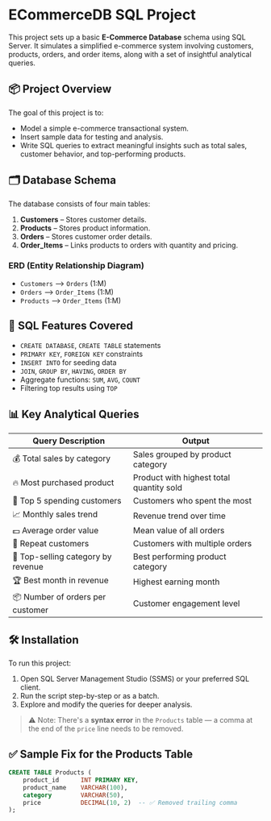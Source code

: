 # ECommerceDB SQL Project

This project sets up a basic **E-Commerce Database** schema using SQL Server. It simulates a simplified e-commerce system involving customers, products, orders, and order items, along with a set of insightful analytical queries.

## 📦 Project Overview

The goal of this project is to:
- Model a simple e-commerce transactional system.
- Insert sample data for testing and analysis.
- Write SQL queries to extract meaningful insights such as total sales, customer behavior, and top-performing products.

## 🗂️ Database Schema

The database consists of four main tables:

1. **Customers** – Stores customer details.
2. **Products** – Stores product information.
3. **Orders** – Stores customer order details.
4. **Order_Items** – Links products to orders with quantity and pricing.

### ERD (Entity Relationship Diagram)
- `Customers` ⟶ `Orders` (1:M)
- `Orders` ⟶ `Order_Items` (1:M)
- `Products` ⟶ `Order_Items` (1:M)

## 🧾 SQL Features Covered

- `CREATE DATABASE`, `CREATE TABLE` statements
- `PRIMARY KEY`, `FOREIGN KEY` constraints
- `INSERT INTO` for seeding data
- `JOIN`, `GROUP BY`, `HAVING`, `ORDER BY`
- Aggregate functions: `SUM`, `AVG`, `COUNT`
- Filtering top results using `TOP`

## 📊 Key Analytical Queries

| Query Description                      | Output |
|---------------------------------------|--------|
| 💰 Total sales by category            | Sales grouped by product category |
| 🔥 Most purchased product             | Product with highest total quantity sold |
| 👑 Top 5 spending customers           | Customers who spent the most |
| 📈 Monthly sales trend                | Revenue trend over time |
| 💵 Average order value                | Mean value of all orders |
| 🔁 Repeat customers                   | Customers with multiple orders |
| 🥇 Top-selling category by revenue    | Best performing product category |
| 🏆 Best month in revenue              | Highest earning month |
| 📦 Number of orders per customer      | Customer engagement level |

## 🛠️ Installation

To run this project:
1. Open SQL Server Management Studio (SSMS) or your preferred SQL client.
2. Run the script step-by-step or as a batch.
3. Explore and modify the queries for deeper analysis.

> ⚠️ Note: There's a **syntax error** in the `Products` table — a comma at the end of the `price` line needs to be removed.

## ✅ Sample Fix for the Products Table

```sql
CREATE TABLE Products (
    product_id      INT PRIMARY KEY,
    product_name    VARCHAR(100),
    category        VARCHAR(50),
    price           DECIMAL(10, 2)  -- ✅ Removed trailing comma
);
